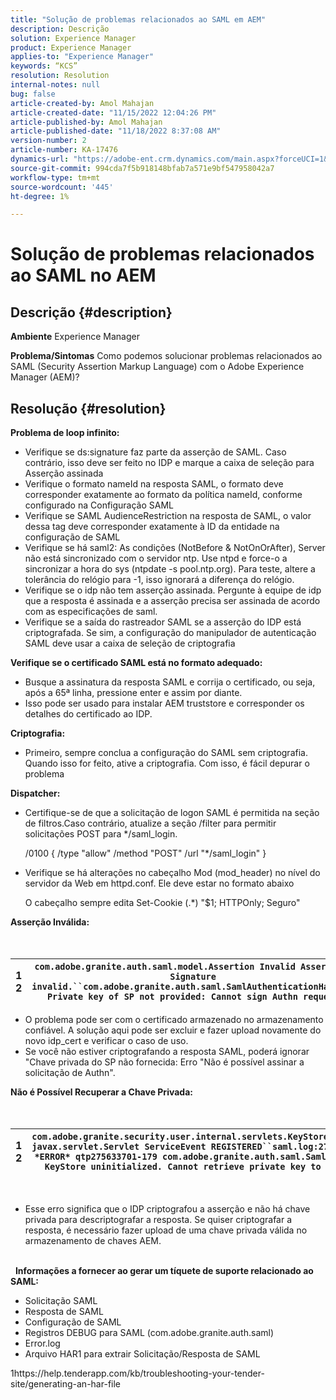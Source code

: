 ```yaml
---
title: "Solução de problemas relacionados ao SAML em AEM"
description: Descrição
solution: Experience Manager
product: Experience Manager
applies-to: "Experience Manager"
keywords: “KCS”
resolution: Resolution
internal-notes: null
bug: false
article-created-by: Amol Mahajan
article-created-date: "11/15/2022 12:04:26 PM"
article-published-by: Amol Mahajan
article-published-date: "11/18/2022 8:37:08 AM"
version-number: 2
article-number: KA-17476
dynamics-url: "https://adobe-ent.crm.dynamics.com/main.aspx?forceUCI=1&pagetype=entityrecord&etn=knowledgearticle&id=d025b6a0-dd64-ed11-9561-6045bd006a22"
source-git-commit: 994cda7f5b918148bfab7a571e9bf547958042a7
workflow-type: tm+mt
source-wordcount: '445'
ht-degree: 1%

---
```


# Solução de problemas relacionados ao SAML no AEM

## Descrição {#description}

<b>Ambiente</b>
Experience Manager


<b>Problema/Sintomas</b>
Como podemos solucionar problemas relacionados ao SAML (Security Assertion Markup Language) com o Adobe Experience Manager (AEM)?


## Resolução {#resolution}


<b>Problema de loop infinito:</b>

- Verifique se ds:signature faz parte da asserção de SAML. Caso contrário, isso deve ser feito no IDP e marque a caixa de seleção para Asserção assinada
- Verifique o formato nameId na resposta SAML, o formato deve corresponder exatamente ao formato da política nameId, conforme configurado na Configuração SAML
- Verifique se SAML AudienceRestriction na resposta de SAML, o valor dessa tag deve corresponder exatamente à ID da entidade na configuração de SAML
- Verifique se há saml2: As condições (NotBefore &amp; NotOnOrAfter), Server não está sincronizado com o servidor ntp. Use ntpd e force-o a sincronizar a hora do sys (ntpdate -s pool.ntp.org). Para teste, altere a tolerância do relógio para -1, isso ignorará a diferença do relógio.
- Verifique se o idp não tem asserção assinada. Pergunte à equipe de idp que a resposta é assinada e a asserção precisa ser assinada de acordo com as especificações de saml.
- Verifique se a saída do rastreador SAML se a asserção do IDP está criptografada. Se sim, a configuração do manipulador de autenticação SAML deve usar a caixa de seleção de criptografia


<b>Verifique se o certificado SAML está no formato adequado:</b>

- Busque a assinatura da resposta SAML e corrija o certificado, ou seja, após a 65ª linha, pressione enter e assim por diante.
- Isso pode ser usado para instalar AEM truststore e corresponder os detalhes do certificado ao IDP.


<b>Criptografia:</b>

- Primeiro, sempre conclua a configuração do SAML sem criptografia. Quando isso for feito, ative a criptografia. Com isso, é fácil depurar o problema


<b>Dispatcher:</b>

- Certifique-se de que a solicitação de logon SAML é permitida na seção de filtros.Caso contrário, atualize a seção /filter para permitir solicitações POST para \*/saml_login.



   /0100 { /type &quot;allow&quot; /method &quot;POST&quot; /url &quot;\*/saml_login&quot; }


- Verifique se há alterações no cabeçalho Mod (mod_header) no nível do servidor da Web em httpd.conf. Ele deve estar no formato abaixo

   O cabeçalho sempre edita Set-Cookie (.\*) &quot;$1; HTTPOnly; Seguro&quot;


<b>Asserção Inválida:</b>
<br> <br> <br>

| 1<br>2 | `com.adobe.granite.auth.saml.model.Assertion Invalid Assertion: Signature invalid.``com.adobe.granite.auth.saml.SamlAuthenticationHandler Private key of SP not provided: Cannot sign Authn request` |
| --- | --- |


- O problema pode ser com o certificado armazenado no armazenamento confiável. A solução aqui pode ser excluir e fazer upload novamente do novo idp_cert e verificar o caso de uso.
- Se você não estiver criptografando a resposta SAML, poderá ignorar &quot;Chave privada do SP não fornecida: Erro &quot;Não é possível assinar a solicitação de Authn&quot;.


<b>Não é Possível Recuperar a Chave Privada:</b>
<br> <br> <br>

| 1<br>2 | `com.adobe.granite.security.user.internal.servlets.KeyStoreManagingServlet,1121, javax.servlet.Servlet ServiceEvent REGISTERED``saml.log:27.01.2019 14:16:13.642 *ERROR* qtp275633701-179 com.adobe.granite.auth.saml.SamlAuthenticationHandler KeyStore uninitialized. Cannot retrieve private key to decrypt assertions.` |
| --- | --- |

 
- Esse erro significa que o IDP criptografou a asserção e não há chave privada para descriptografar a resposta. Se quiser criptografar a resposta, é necessário fazer upload de uma chave privada válida no armazenamento de chaves AEM.

<br> 
<b>Informações a fornecer ao gerar um tíquete de suporte relacionado ao SAML:</b>

- Solicitação SAML
- Resposta de SAML
- Configuração de SAML
- Registros DEBUG para SAML (com.adobe.granite.auth.saml)
- Error.log
- Arquivo HAR1 para extrair Solicitação/Resposta de SAML


1https://help.tenderapp.com/kb/troubleshooting-your-tender-site/generating-an-har-file
